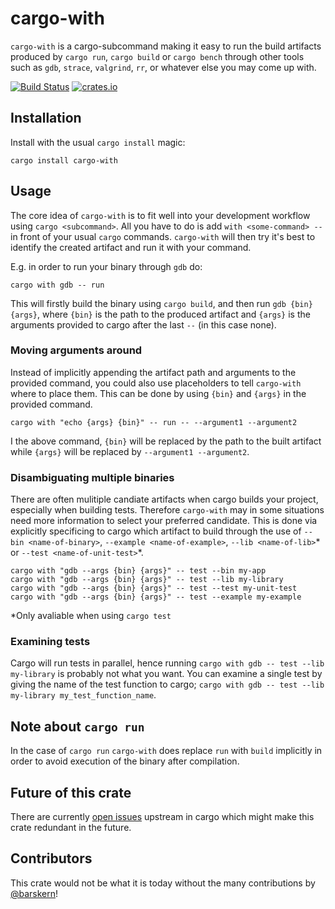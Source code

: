 cargo-with
==========
`cargo-with` is a cargo-subcommand making it easy to run the build artifacts produced by `cargo run`, `cargo build` or `cargo bench` through other tools such as `gdb`, `strace`, `valgrind`, `rr`, or whatever else you may come up with.

[![Build Status](https://travis-ci.org/cbourjau/cargo-with.svg)](https://travis-ci.org/cbourjau/cargo-with)
[![crates.io](https://img.shields.io/crates/v/cargo-with.svg)](https://crates.io/crates/cargo-with)


Installation
-----------
Install with the usual `cargo install` magic:
```shell
cargo install cargo-with
```
Usage
-----
The core idea of `cargo-with` is to fit well into your development workflow using `cargo <subcommand>`.
All you have to do is add `with <some-command> -- ` in front of your usual `cargo` commands. `cargo-with` will then try it's best to identify the created artifact and run it with your command.

E.g. in order to run your binary through `gdb` do:

```shell
cargo with gdb -- run
```

This will firstly build the binary using `cargo build`, and then run `gdb {bin} {args}`, where `{bin}` is the path to the produced artifact and `{args}` is the arguments provided to cargo after the last `--` (in this case none).


### Moving arguments around

Instead of implicitly appending the artifact path and arguments to the provided command, you could also use placeholders to tell `cargo-with` where to place them. This can be done by using `{bin}` and `{args}` in the provided command.

```
cargo with "echo {args} {bin}" -- run -- --argument1 --argument2
```

I the above command, `{bin}` will be replaced by the path to the built artifact while `{args}` will be replaced by `--argument1 --argument2`.

### Disambiguating multiple binaries

There are often mulitiple candiate artifacts when cargo builds your project, especially when building tests. Therefore `cargo-with` may in some situations need more information to select your preferred candidate. This is done via explicitly specificing to cargo which artifact to build through the use of `--bin <name-of-binary>`, `--example <name-of-example>`, `--lib <name-of-lib>`* or `--test <name-of-unit-test>`*.

```
cargo with "gdb --args {bin} {args}" -- test --bin my-app
cargo with "gdb --args {bin} {args}" -- test --lib my-library
cargo with "gdb --args {bin} {args}" -- test --test my-unit-test
cargo with "gdb --args {bin} {args}" -- test --example my-example
```

*Only avaliable when using `cargo test`

### Examining tests

Cargo will run tests in parallel, hence running `cargo with gdb -- test --lib my-library` is probably not what you want. You can examine a single test by giving the name of the test function to cargo; `cargo with gdb -- test --lib my-library my_test_function_name`.

Note about `cargo run`
----------------------
In the case of `cargo run` `cargo-with` does replace `run` with `build` implicitly in order to avoid execution of
the binary after compilation.

Future of this crate
--------------------
There are currently [open issues](https://github.com/rust-lang/cargo/issues/3670) upstream in cargo which might make this crate redundant in the future.

Contributors
------------
This crate would not be what it is today without the many contributions by [@barskern](https://github.com/barskern)!
